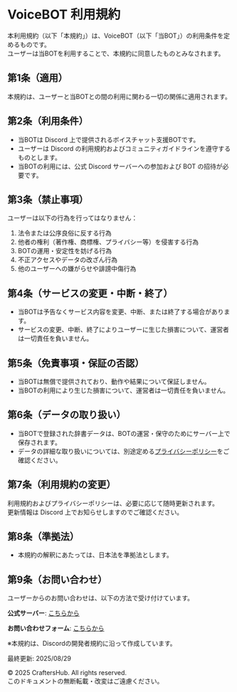 # VoiceBOT 利用規約

本利用規約（以下「本規約」）は、VoiceBOT（以下「当BOT」）の利用条件を定めるものです。  
ユーザーは当BOTを利用することで、本規約に同意したものとみなされます。

## 第1条（適用）

本規約は、ユーザーと当BOTとの間の利用に関わる一切の関係に適用されます。

## 第2条（利用条件）

- 当BOTは Discord 上で提供されるボイスチャット支援BOTです。  
- ユーザーは Discord の利用規約およびコミュニティガイドラインを遵守するものとします。  
- 当BOTの利用には、公式 Discord サーバーへの参加および BOT の招待が必要です。  

## 第3条（禁止事項）

ユーザーは以下の行為を行ってはなりません：

1. 法令または公序良俗に反する行為  
2. 他者の権利（著作権、商標権、プライバシー等）を侵害する行為  
3. BOTの運用・安定性を妨げる行為  
4. 不正アクセスやデータの改ざん行為  
5. 他のユーザーへの嫌がらせや誹謗中傷行為  

## 第4条（サービスの変更・中断・終了）

- 当BOTは予告なくサービス内容を変更、中断、または終了する場合があります。  
- サービスの変更、中断、終了によりユーザーに生じた損害について、運営者は一切責任を負いません。

## 第5条（免責事項・保証の否認）

- 当BOTは無償で提供されており、動作や結果について保証しません。  
- 当BOTの利用により生じた損害について、運営者は一切責任を負いません。

## 第6条（データの取り扱い）

- 当BOTで登録された辞書データは、BOTの運営・保守のためにサーバー上で保存されます。  
- データの詳細な取り扱いについては、別途定める[プライバシーポリシー](https://github.com/CraftersHubJP/VoiceBOT-Docs/blob/main/VoiceBOT_Privacy_Policy.md)をご確認ください。

## 第7条（利用規約の変更）

利用規約およびプライバシーポリシーは、必要に応じて随時更新されます。  
更新情報は Discord 上でお知らせしますのでご確認ください。

## 第8条（準拠法）

- 本規約の解釈にあたっては、日本法を準拠法とします。

## 第9条（お問い合わせ）

ユーザーからのお問い合わせは、以下の方法で受け付けています。

**公式サーバー**: [こちらから](https://discord.gg/VX6xg9mxfa)

**お問い合わせフォーム**: [こちらから](https://forms.gle/ZoG4XVH3BSvHg1ZT8)

※本規約は、Discordの開発者規約に沿って作成しています。

最終更新: 2025/08/29

© 2025 CraftersHub. All rights reserved.  
このドキュメントの無断転載・改変はご遠慮ください。


